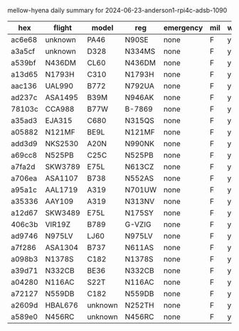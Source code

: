 mellow-hyena daily summary for 2024-06-23-anderson1-rpi4c-adsb-1090

|hex|flight|model|reg|emergency|mil|weirdo|
|--|--|--|--|--|--|--|
|ac6e68|unknown|PA46|N90SE|none|F|yyy|
|a3a5cf|unknown|D328|N334MS|none|F|yyy|
|a539bf|N436DM|CL60|N436DM|none|F|yyy|
|a13d65|N1793H|C310|N1793H|none|F|yyy|
|aac136|UAL990|B772|N792UA|none|F|yyy|
|ad237c|ASA1495|B39M|N946AK|none|F|yyy|
|78103c|CCA988|B77W|B-7869|none|F|yyy|
|a35ad3|EJA315|C680|N315QS|none|F|yyy|
|a05882|N121MF|BE9L|N121MF|none|F|yyy|
|add3d9|NKS2530|A20N|N990NK|none|F|yyy|
|a69cc8|N525PB|C25C|N525PB|none|F|yyy|
|a7fa2d|SKW3789|E75L|N613CZ|none|F|yyy|
|a706ea|ASA1107|B738|N552AS|none|F|yyy|
|a95a1c|AAL1719|A319|N701UW|none|F|yyy|
|a35336|AAY109|A319|N313NV|none|F|yyy|
|a12d67|SKW3489|E75L|N175SY|none|F|yyy|
|406c3b|VIR19Z|B789|G-VZIG|none|F|yyy|
|ad9746|N975LV|LJ60|N975LV|none|F|yyy|
|a7f286|ASA1304|B737|N611AS|none|F|yyy|
|a098b3|N1378S|C182|N1378S|none|F|yyy|
|a39d71|N332CB|BE36|N332CB|none|F|yyy|
|a04280|N116AC|S22T|N116AC|none|F|yyy|
|a72127|N559DB|C182|N559DB|none|F|yyy|
|a2609d|HBAL676|unknown|N252TH|none|F|yyy|
|a589e0|N456RC|unknown|N456RC|none|F|yyy|
